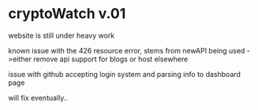 # cryptoWatch v.01

website is still under heavy work

known issue with the 426 resource error, stems from newAPI being used
->either remove api support for blogs or host elsewhere


issue with github accepting login system and parsing info to dashboard page



will fix eventually..
